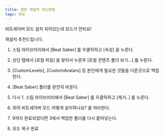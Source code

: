 ```yaml
---
title: 클린 재설치 하는방법
tags: 정보
---
```


비트세이버 모드 설치 되어있는데 모드가 안되요!

재설치 추천드립니다.

1. 스팀 라이브러리에서 [Beat Saber] 를 우클릭하고 [속성] 을 누른다.

2. 상단 탭에서 [로컬 파일] 을 찾아서 누른후 [로컬 콘텐츠 폴더 보기...] 를 누른다.

3. [CustomLevels], [CustomAvatars] 등 본인에게 필요한 것들을 다른곳으로 백업한다.

4. [Beat Saber] 폴더를 완전히 비운다.

5. 다시 1. 스팀 라이브러리에서 [Beat Saber] 를 우클릭하고 [제거..] 를 누른다.

6. 위의 비트세이버 모드 어떻게 설치하나요? 를 따라한다.

7. 9까지 완료되었다면 3에서 백업한 폴더를 다시 붙여넣는다.

8. 모드 복구 완료